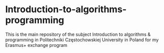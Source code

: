 # Introduction-to-algorithms-programming
This is the main repository of the subject Introduction to algorithms &amp; programming in Politechniki Częstochowskiej University in Poland for my Erasmus+ exchange program
